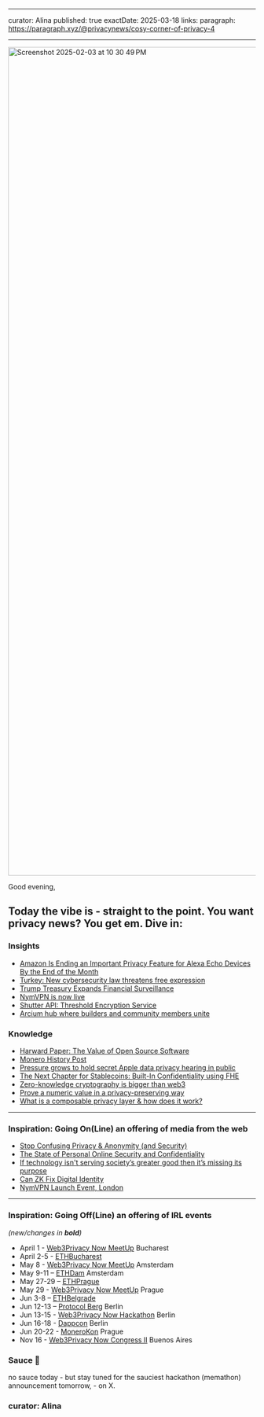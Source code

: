 
---
curator: Alina
published: true
exactDate: 2025-03-18
links:
  paragraph: https://paragraph.xyz/@privacynews/cosy-corner-of-privacy-4

<!--
### Insights

### Knowledge

### Inspiration

### Inspiration: Going On(Line) an offering of media from the web

### Inspiration: Going Off(Line) an offering of IRL events 

### Explorer 

### Saucy Quote
-->

---
<img width="1686" alt="Screenshot 2025-02-03 at 10 30 49 PM" src="https://github.com/user-attachments/assets/317c5722-510b-40ff-88bd-ee5b8c1690e7" />

Good evening, 

Today the vibe is - straight to the point. You want privacy news? You get em. 
Dive in:
---

### Insights
- [Amazon Is Ending an Important Privacy Feature for Alexa Echo Devices By the End of the Month](https://www.entrepreneur.com/business-news/amazon-echo-ends-do-not-send-voice-recordings-option/488677)
- [Turkey: New cybersecurity law threatens free expression](https://ifex.org/turkey-new-cyber-security-law-threatens-free-expression/)
- [Trump Treasury Expands Financial Surveillance](https://www.cato.org/blog/trump-treasury-expands-financial-surveillance)
- [NymVPN is now live](https://www.techradar.com/vpn/vpn-services/nymvpn-is-now-live-heres-everything-you-need-to-know)
- [Shutter API: Threshold Encryption Service](https://blog.shutter.network/introducing-shutter-api-threshold-encryption-service/)
- [Arcium hub where builders and community members unite](https://www.gmpc.xyz/home)



### Knowledge
- [Harward Paper: The Value of Open Source Software](https://www.hbs.edu/ris/Publication%20Files/24-038_51f8444f-502c-4139-8bf2-56eb4b65c58a.pdf#page=31.22)
- [Monero History Post](https://www.reddit.com/r/Monero/comments/1j745kf/more_vitamins_for_monero_with_carrot_part_2/)
- [Pressure grows to hold secret Apple data privacy hearing in public](https://www.bbc.com/news/articles/c4g0rr51gn3o)
- [The Next Chapter for Stablecoins: Built-In Confidentiality using FHE](https://www.zama.ai/post/stablecoin-next-chapter-built-in-confidentiality-with-fully-homomorphic-encryption)
- [Zero-knowledge cryptography is bigger than web3](https://crypto.news/zero-knowledge-cryptography-is-bigger-than-web3/)
- [Prove a numeric value in a privacy-preserving way](https://docs.primuslabs.xyz/data-verification/zk-tls-sdk/overview/#verification-logics)
- [What is a composable privacy layer & how does it work?](https://x.com/adrianbrink/status/1901614234951148010)


---

### Inspiration: Going On(Line) an offering of media from the web
- [Stop Confusing Privacy & Anonymity (and Security)](https://www.youtube.com/watch?v=RRt08MvK4tE)
- [The State of Personal Online Security and Confidentiality](https://www.youtube.com/live/AyH7zoP-JOg)
- [If technology isn't serving society’s greater good then it’s missing its purpose](https://brave.com/podcast/e62/)
- [Can ZK Fix Digital Identity](https://x.com/horizenglobal/status/1900198986809557189?s=46)
- [NymVPN Launch Event, London](https://www.youtube.com/live/AD5ZrU7AZ4A)
  
---

### Inspiration: Going Off(Line) an offering of IRL events 
*(new/changes in **bold**)*

* April 1 - [Web3Privacy Now MeetUp](https://lu.ma/9ni8jbzx?tk=DlGLxc) Bucharest
* April 2-5 - [ETHBucharest](https://x.com/ethbucharest_?s=21)
* May 8 - [Web3Privacy Now MeetUp](https://lu.ma/73go30ij) Amsterdam
* May 9-11 – [ETHDam](https://www.ethdam.com/) Amsterdam
* May 27-29 – [ETHPrague](https://ethprague.com/)
* May 29 - [Web3Privacy Now MeetUp](https://lu.ma/jhp1iapn) Prague
* Jun 3-8 – [ETHBelgrade](https://ethbelgrade.rs/)
* Jun 12-13 – [Protocol Berg](https://protocol.berlin/) Berlin
* Jun 13-15 - [Web3Privacy Now Hackathon](https://hackathon.web3privacy.info/) Berlin
* Jun 16-18 - [Dappcon](https://dappcon.io/) Berlin
* Jun 20-22 - [MoneroKon](https://www.monerokon.org/) Prague
* Nov 16 - [Web3Privacy Now Congress II](https://congress.web3privacy.info/) Buenos Aires


### Sauce 🥫

no sauce today - but stay tuned for the sauciest hackathon (memathon) announcement tomorrow, - on X.

### curator: Alina
